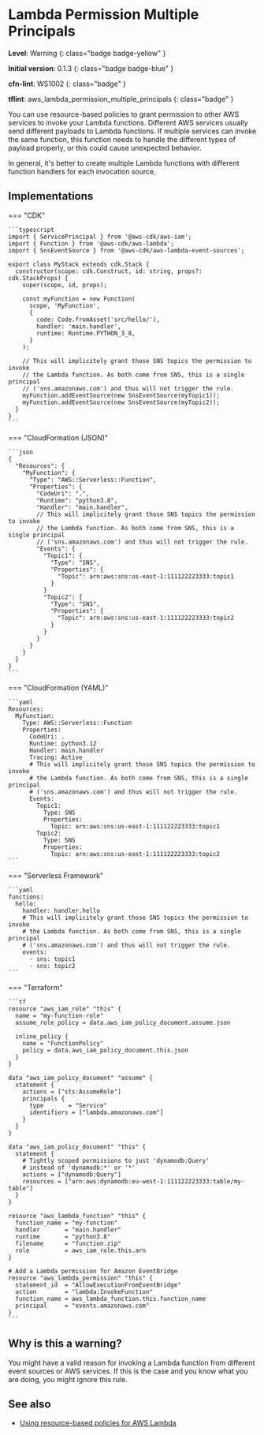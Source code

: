 # Lambda Permission Multiple Principals

__Level__: Warning
{: class="badge badge-yellow" }

__Initial version__: 0.1.3
{: class="badge badge-blue" }

__cfn-lint__: WS1002
{: class="badge" }

__tflint__: aws_lambda_permission_multiple_principals
{: class="badge" }

You can use resource-based policies to grant permission to other AWS services to invoke your Lambda functions. Different AWS services usually send different payloads to Lambda functions. If multiple services can invoke the same function, this function needs to handle the different types of payload properly, or this could cause unexpected behavior.

In general, it's better to create multiple Lambda functions with different function handlers for each invocation source.

## Implementations

=== "CDK"

    ```typescript
    import { ServicePrincipal } from '@aws-cdk/aws-iam';
    import { Function } from '@aws-cdk/aws-lambda';
    import { SnsEventSource } from '@aws-cdk/aws-lambda-event-sources';

    export class MyStack extends cdk.Stack {
      constructor(scope: cdk.Construct, id: string, props?: cdk.StackProps) {
        super(scope, id, props);

        const myFunction = new Function(
          scope, 'MyFunction',
          {
            code: Code.fromAsset('src/hello/'),
            handler: 'main.handler',
            runtime: Runtime.PYTHON_3_8,
          }
        );

        // This will implicitely grant those SNS topics the permission to invoke
        // the Lambda function. As both come from SNS, this is a single principal
        // ('sns.amazonaws.com') and thus will not trigger the rule.
        myFunction.addEventSource(new SnsEventSource(myTopic1));
        myFunction.addEventSource(new SnsEventSource(myTopic2));
      }
    }
    ```

=== "CloudFormation (JSON)"

    ```json
    {
      "Resources": {
        "MyFunction": {
          "Type": "AWS::Serverless::Function",
          "Properties": {
            "CodeUri": ".",
            "Runtime": "python3.8",
            "Handler": "main.handler",
            // This will implicitely grant those SNS topics the permission to invoke
            // the Lambda function. As both come from SNS, this is a single principal
            // ('sns.amazonaws.com') and thus will not trigger the rule.
            "Events": {
              "Topic1": {
                "Type": "SNS",
                "Properties": {
                  "Topic": arn:aws:sns:us-east-1:111122223333:topic1
                }
              }
              "Topic2": {
                "Type": "SNS",
                "Properties": {
                  "Topic": arn:aws:sns:us-east-1:111122223333:topic2
                }
              }
            }
          }
        }
      }
    }
    ```

=== "CloudFormation (YAML)"

    ```yaml
    Resources:
      MyFunction:
        Type: AWS::Serverless::Function
        Properties:
          CodeUri: .
          Runtime: python3.12
          Handler: main.handler
          Tracing: Active
          # This will implicitely grant those SNS topics the permission to invoke
          # the Lambda function. As both come from SNS, this is a single principal
          # ('sns.amazonaws.com') and thus will not trigger the rule.
          Events:
            Topic1:
              Type: SNS
              Properties:
                Topic: arn:aws:sns:us-east-1:111122223333:topic1
            Topic2:
              Type: SNS
              Properties:
                Topic: arn:aws:sns:us-east-1:111122223333:topic2
    ```

=== "Serverless Framework"

    ```yaml
    functions:
      hello:
        handler: handler.hello
        # This will implicitely grant those SNS topics the permission to invoke
        # the Lambda function. As both come from SNS, this is a single principal
        # ('sns.amazonaws.com') and thus will not trigger the rule.
        events:
          - sns: topic1
          - sns: topic2
    ```

=== "Terraform"

    ```tf
    resource "aws_iam_role" "this" {
      name = "my-function-role"
      assume_role_policy = data.aws_iam_policy_document.assume.json

      inline_policy {
        name = "FunctionPolicy"
        policy = data.aws_iam_policy_document.this.json
      }
    }

    data "aws_iam_policy_document" "assume" {
      statement {
        actions = ["sts:AssumeRole"]
        principals {
          type       = "Service"
          identifiers = ["lambda.amazonaws.com"]
        }
      }
    }

    data "aws_iam_policy_document" "this" {
      statement {
        # Tightly scoped permissions to just 'dynamodb:Query'
        # instead of 'dynamodb:*' or '*'
        actions = ["dynamodb:Query"]
        resources = ["arn:aws:dynamodb:eu-west-1:111122223333:table/my-table"]
      }
    }

    resource "aws_lambda_function" "this" {
      function_name = "my-function"
      handler       = "main.handler"
      runtime       = "python3.8"
      filename      = "function.zip"
      role          = aws_iam_role.this.arn
    }

    # Add a Lambda permission for Amazon EventBridge
    resource "aws_lambda_permission" "this" {
      statement_id  = "AllowExecutionFromEventBridge"
      action        = "lambda:InvokeFunction"
      function_name = aws_lambda_function.this.function_name
      principal     = "events.amazonaws.com"
    }
    ```

## Why is this a warning?

You might have a valid reason for invoking a Lambda function from different event sources or AWS services. If this is the case and you know what you are doing, you might ignore this rule.

## See also
* [Using resource-based policies for AWS Lambda](https://docs.aws.amazon.com/lambda/latest/dg/access-control-resource-based.html)